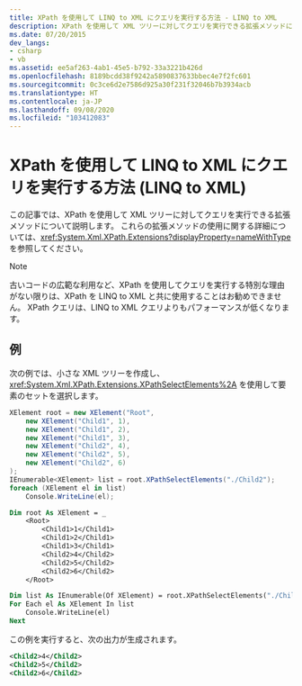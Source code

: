 ```yaml
---
title: XPath を使用して LINQ to XML にクエリを実行する方法 - LINQ to XML
description: XPath を使用して XML ツリーに対してクエリを実行できる拡張メソッドについて説明します。
ms.date: 07/20/2015
dev_langs:
- csharp
- vb
ms.assetid: ee5af263-4ab1-45e5-b792-33a3221b426d
ms.openlocfilehash: 8189bcdd38f9242a5890837633bbec4e7f2fc601
ms.sourcegitcommit: 0c3ce6d2e7586d925a30f231f32046b7b3934acb
ms.translationtype: HT
ms.contentlocale: ja-JP
ms.lasthandoff: 09/08/2020
ms.locfileid: "103412083"
---
```

# <a name="how-to-query-linq-to-xml-using-xpath-linq-to-xml"></a>XPath を使用して LINQ to XML にクエリを実行する方法 (LINQ to XML)

この記事では、XPath を使用して XML ツリーに対してクエリを実行できる拡張メソッドについて説明します。 これらの拡張メソッドの使用に関する詳細については、<xref:System.Xml.XPath.Extensions?displayProperty=nameWithType> を参照してください。

> [!NOTE]
> 古いコードの広範な利用など、XPath を使用してクエリを実行する特別な理由がない限りは、XPath を LINQ to XML と共に使用することはお勧めできません。 XPath クエリは、LINQ to XML クエリよりもパフォーマンスが低くなります。

## <a name="example"></a>例

次の例では、小さな XML ツリーを作成し、<xref:System.Xml.XPath.Extensions.XPathSelectElements%2A> を使用して要素のセットを選択します。

```csharp
XElement root = new XElement("Root",
    new XElement("Child1", 1),
    new XElement("Child1", 2),
    new XElement("Child1", 3),
    new XElement("Child2", 4),
    new XElement("Child2", 5),
    new XElement("Child2", 6)
);
IEnumerable<XElement> list = root.XPathSelectElements("./Child2");
foreach (XElement el in list)
    Console.WriteLine(el);
```

```vb
Dim root As XElement = _
    <Root>
        <Child1>1</Child1>
        <Child1>2</Child1>
        <Child1>3</Child1>
        <Child2>4</Child2>
        <Child2>5</Child2>
        <Child2>6</Child2>
    </Root>

Dim list As IEnumerable(Of XElement) = root.XPathSelectElements("./Child2")
For Each el As XElement In list
    Console.WriteLine(el)
Next
```

この例を実行すると、次の出力が生成されます。

```xml
<Child2>4</Child2>
<Child2>5</Child2>
<Child2>6</Child2>
```
